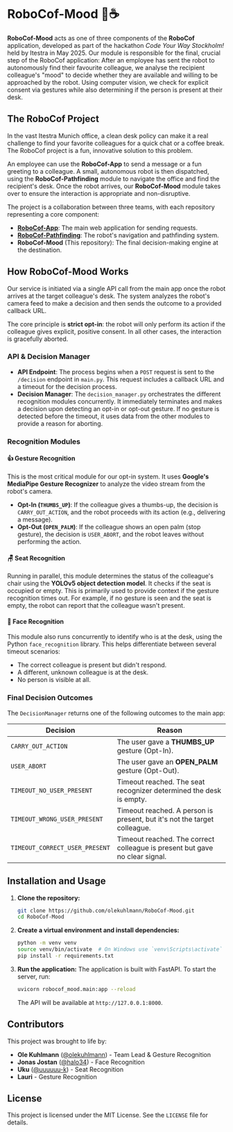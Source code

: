 # RoboCof-Mood 🤖☕

**RoboCof-Mood** acts as one of three components of the **RoboCof** application, developed as part of the hackathon _Code Your Way Stockholm!_ held by Itestra in May 2025.
Our module is responsible for the final, crucial step of the RoboCof application: After an employee has sent the robot to autonomously find their favourite colleague, we analyse the recipient colleague's "mood" to decide whether they are available and willing to be approached by the robot. Using computer vision, we check for explicit consent via gestures while also determining if the person is present at their desk.

## The RoboCof Project

In the vast Itestra Munich office, a clean desk policy can make it a real challenge to find your favorite colleagues for a quick chat or a coffee break. The RoboCof project is a fun, innovative solution to this problem.

An employee can use the **RoboCof-App** to send a message or a fun greeting to a colleague. A small, autonomous robot is then dispatched, using the **RoboCof-Pathfinding** module to navigate the office and find the recipient's desk. Once the robot arrives, our **RoboCof-Mood** module takes over to ensure the interaction is appropriate and non-disruptive.

The project is a collaboration between three teams, with each repository representing a core component:

  * **[RoboCof-App](https://github.com/amanuelsen/Fullstack-Itestra)**: The main web application for sending requests.
  * **[RoboCof-Pathfinding](https://github.com/djolodjolo23/Robot-Team-2)**: The robot's navigation and pathfinding system.
  * **RoboCof-Mood** (This repository): The final decision-making engine at the destination.


## How RoboCof-Mood Works

Our service is initiated via a single API call from the main app once the robot arrives at the target colleague's desk. The system analyzes the robot's camera feed to make a decision and then sends the outcome to a provided callback URL.

The core principle is **strict opt-in**: the robot will only perform its action if the colleague gives explicit, positive consent. In all other cases, the interaction is gracefully aborted.

### API & Decision Manager

  * **API Endpoint**: The process begins when a `POST` request is sent to the `/decision` endpoint in `main.py`. This request includes a callback URL and a timeout for the decision process.
  * **Decision Manager**: The `decision_manager.py` orchestrates the different recognition modules concurrently. It immediately terminates and makes a decision upon detecting an opt-in or opt-out gesture. If no gesture is detected before the timeout, it uses data from the other modules to provide a reason for aborting.

### Recognition Modules

#### 👍 Gesture Recognition

This is the most critical module for our opt-in system. It uses **Google's MediaPipe Gesture Recognizer** to analyze the video stream from the robot's camera.

  * **Opt-In (`THUMBS_UP`)**: If the colleague gives a thumbs-up, the decision is `CARRY_OUT_ACTION`, and the robot proceeds with its action (e.g., delivering a message).
  * **Opt-Out (`OPEN_PALM`)**: If the colleague shows an open palm (stop gesture), the decision is `USER_ABORT`, and the robot leaves without performing the action.

#### 🪑 Seat Recognition

Running in parallel, this module determines the status of the colleague's chair using the **YOLOv5 object detection model**. It checks if the seat is occupied or empty. This is primarily used to provide context if the gesture recognition times out. For example, if no gesture is seen and the seat is empty, the robot can report that the colleague wasn't present.

#### 👤 Face Recognition

This module also runs concurrently to identify who is at the desk, using the Python `face_recognition` library. This helps differentiate between several timeout scenarios:

  * The correct colleague is present but didn't respond.
  * A different, unknown colleague is at the desk.
  * No person is visible at all.

### Final Decision Outcomes

The `DecisionManager` returns one of the following outcomes to the main app:

| Decision                       | Reason                                                                      |
| ------------------------------ | --------------------------------------------------------------------------- |
| `CARRY_OUT_ACTION`             | The user gave a **THUMBS\_UP** gesture (Opt-In).                             |
| `USER_ABORT`                   | The user gave an **OPEN\_PALM** gesture (Opt-Out).                           |
| `TIMEOUT_NO_USER_PRESENT`      | Timeout reached. The seat recognizer determined the desk is empty.          |
| `TIMEOUT_WRONG_USER_PRESENT`   | Timeout reached. A person is present, but it's not the target colleague.    |
| `TIMEOUT_CORRECT_USER_PRESENT` | Timeout reached. The correct colleague is present but gave no clear signal. |

## Installation and Usage

1.  **Clone the repository:**

    ```bash
    git clone https://github.com/olekuhlmann/RoboCof-Mood.git
    cd RoboCof-Mood
    ```

2.  **Create a virtual environment and install dependencies:**

    ```bash
    python -m venv venv
    source venv/bin/activate  # On Windows use `venv\Scripts\activate`
    pip install -r requirements.txt
    ```

3.  **Run the application:**
    The application is built with FastAPI. To start the server, run:

    ```bash
    uvicorn robocof_mood.main:app --reload
    ```

    The API will be available at `http://127.0.0.1:8000`.

## Contributors

This project was brought to life by:

  * **Ole Kuhlmann** ([@olekuhlmann](https://github.com/olekuhlmann)) - Team Lead & Gesture Recognition
  * **Jonas Jostan** ([@halo34](https://github.com/halo34)) - Face Recognition
  * **Uku** ([@uuuuuu-k](https://github.com/uuuuuu-k)) - Seat Recognition
  * **Lauri** - Gesture Recognition

## License

This project is licensed under the MIT License. See the `LICENSE` file for details.
